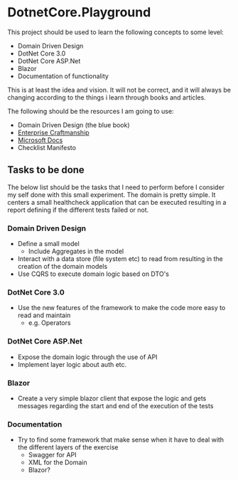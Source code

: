 # DotnetCore.Playground
This project should be used to learn the following concepts to some level:

* Domain Driven Design
* DotNet Core 3.0
* DotNet Core ASP.Net
* Blazor
* Documentation of functionality

This is at least the idea and vision. It will not be correct, and it will always be changing 
according to the things i learn through books and articles. 

The following should be the resources I am going to use:

* Domain Driven Design (the blue book)
* [Enterprise Craftmanship](https://enterprisecraftsmanship.com/)
* [Microsoft Docs](https://docs.microsoft.com/)
* Checklist Manifesto

## Tasks to be done
The below list should be the tasks that I need to perform before I consider my self done with this 
small experiment. The domain is pretty simple. It centers a small healthcheck application that can 
be executed resulting in a report defining if the different tests failed or not.

### Domain Driven Design
* Define a small model 
    * Include Aggregates in the model
* Interact with a data store (file system etc) to read from resulting in the creation of the domain models
* Use CQRS to execute domain logic based on DTO's

### DotNet Core 3.0
* Use the new features of the framework to make the code more easy to read and maintain
    * e.g. Operators

### DotNet Core ASP.Net
* Expose the domain logic through the use of API
* Implement layer logic about auth etc.

### Blazor
* Create a very simple blazor client that expose the logic and gets messages regarding the start and end
of the execution of the tests

### Documentation
* Try to find some framework that make sense when it have to deal with the different layers of the exercise
    * Swagger for API
    * XML for the Domain
    * Blazor?